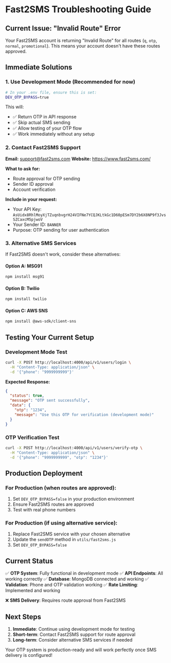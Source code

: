 # Fast2SMS Troubleshooting Guide

## Current Issue: "Invalid Route" Error

Your Fast2SMS account is returning "Invalid Route" for all routes (`q`, `otp`, `normal`, `promotional`). This means your account doesn't have these routes approved.

## Immediate Solutions

### 1. Use Development Mode (Recommended for now)
```bash
# In your .env file, ensure this is set:
DEV_OTP_BYPASS=true
```

This will:
- ✅ Return OTP in API response
- ✅ Skip actual SMS sending
- ✅ Allow testing of your OTP flow
- ✅ Work immediately without any setup

### 2. Contact Fast2SMS Support

**Email:** support@fast2sms.com
**Website:** https://www.fast2sms.com/

**What to ask for:**
- Route approval for OTP sending
- Sender ID approval
- Account verification

**Include in your request:**
- Your API Key: `AsUidx8RhlMoyXjTZuqnbvgrH24VIFNe7YCQJKLtkGc1D60pESm7DY2b6X8NP9f3JvsSZCaxcM5pjwoV`
- Your Sender ID: `BANNER`
- Purpose: OTP sending for user authentication

### 3. Alternative SMS Services

If Fast2SMS doesn't work, consider these alternatives:

#### Option A: MSG91
```bash
npm install msg91
```

#### Option B: Twilio
```bash
npm install twilio
```

#### Option C: AWS SNS
```bash
npm install @aws-sdk/client-sns
```

## Testing Your Current Setup

### Development Mode Test
```bash
curl -X POST http://localhost:4000/api/v1/users/login \
  -H "Content-Type: application/json" \
  -d '{"phone": "9999999999"}'
```

**Expected Response:**
```json
{
  "status": true,
  "message": "OTP sent successfully",
  "data": {
    "otp": "1234",
    "message": "Use this OTP for verification (development mode)"
  }
}
```

### OTP Verification Test
```bash
curl -X POST http://localhost:4000/api/v1/users/verify-otp \
  -H "Content-Type: application/json" \
  -d '{"phone": "9999999999", "otp": "1234"}'
```

## Production Deployment

### For Production (when routes are approved):
1. Set `DEV_OTP_BYPASS=false` in your production environment
2. Ensure Fast2SMS routes are approved
3. Test with real phone numbers

### For Production (if using alternative service):
1. Replace Fast2SMS service with your chosen alternative
2. Update the `sendOTP` method in `utils/fast2sms.js`
3. Set `DEV_OTP_BYPASS=false`

## Current Status

✅ **OTP System**: Fully functional in development mode
✅ **API Endpoints**: All working correctly
✅ **Database**: MongoDB connected and working
✅ **Validation**: Phone and OTP validation working
✅ **Rate Limiting**: Implemented and working

❌ **SMS Delivery**: Requires route approval from Fast2SMS

## Next Steps

1. **Immediate**: Continue using development mode for testing
2. **Short-term**: Contact Fast2SMS support for route approval
3. **Long-term**: Consider alternative SMS services if needed

Your OTP system is production-ready and will work perfectly once SMS delivery is configured!
